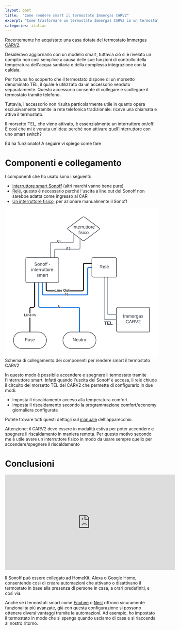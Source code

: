 ```yaml
---
layout: post
title:  "Come rendere smart il termostato Immergas CARV2"
excerpt: "Come trasformare un termostato Immergas CARV2 in un termostato smart utilizzando un interruttore Sonoff e un relé, per controllarlo da remoto e creare automazioni."
categories: italian
---
```


Recentemente ho acquistato una casa dotata del termostato [Immergas CARV2](https://www.amazon.it/Comando-Amico-Remoto-Cronotermostato-Immergas/dp/B01LX0HJUC).

Desideravo aggiornarlo con un modello smart, tuttavia ciò si è rivelato un compito non così semplice a causa delle sue funzioni di controllo della temperatura dell'acqua sanitaria e della complessa integrazione con la caldaia.

Per fortuna ho scoperto che il termostato dispone di un morsetto denominato TEL, il quale è utilizzato da un accessorio venduto separatamente. Questo accessorio consente di collegare e scollegare il termostato tramite telefono.

Tuttavia, l'accessorio non risulta particolarmente utile in quanto opera esclusivamente tramite la rete telefonica tradizionale: riceve una chiamata e attiva il termostato.

Il morsetto TEL, che viene attivato, è essenzialmente un interruttore on/off. È così che mi è venuta un'idea: perché non attivare quell'interruttore con uno smart switch?

Ed ha funzionato! A seguire vi spiego come fare

# Componenti e collegamento

I componenti che ho usato sono i seguenti:

* [Interruttore smart Sonoff](https://www.amazon.it/dp/B0CLND5Q18/ref=twister_B0CP8XXBTQ?_encoding=UTF8&psc=1) (altri marchi vanno bene pure)
* [Relé](https://www.amazon.it/FINDER-40-52-9-012-0000-Finder/dp/B0018L3QJW/ref=sr_1_30?__mk_it_IT=ÅMÅŽÕÑ&crid=1DLL3AS4YCZPZ&dib=eyJ2IjoiMSJ9.D1HdKUPWFTBWjPcgoSOQaoryJJAPbds2kud855fOumDdY09GwDpixG7RhKJyi4Bqim47CpWoHRm8RCQOgE0Vjozcexey5LQnrRN15i-hmxU.qu4RJ_6h9NNhBtMGUC9XN5hnMYT1XCSDwQirz4Y9O1E&dib_tag=se&keywords=rele%2B220v&qid=1711573530&s=industrial&sprefix=rele%2B220%2Cindustrial%2C123&sr=1-30&th=1), questo è necessario perché l'uscita a line out del Sonoff non sarebbe adatta come ingresso al CAR
* [Un interruttore fisico](https://www.amazon.it/Gebildet-5pcs-Impermeabile-Interruttore-Pulsante/dp/B088D933J2/ref=sr_1_9?dib=eyJ2IjoiMSJ9.NhyY4Uk9bDwZj2zW2mk8DbN28tzITgMauAGtM5Is_TSn_O7M0klWrxcSJwC9N9RHYXyWFMVQ9kdWnguQKaBJibXWVjkzQKJt5ytUbq9XxHdki83q5ZETN_DTf2GEs-PF-koafUgv1cqAv3KB1F11-BfVYmvrNaYx9AHo2RZoTPb4lOLf3rw0VDQXkznZt7-1T6e4hVKO9expfVCAP4u_G4ZgMbnEuiRAFNItCu8hTG9tT3l9FPiHC39tPFgfqVwaao_Ybwg4tVerS6s9UGEZ1u4id1o1m01eHPGqMVwO13A.0t5ME30wp08fk6RDy8jrocMfIN-2JOKPnB5R-qScdE0&dib_tag=se&keywords=mini+interruttore&qid=1711573597&sr=8-9), per azionare manualmente il Sonoff

<div class="flex flex-col items-center mt-8 mb-8">
  <img src="/assets/images/carv2.png" alt="Schematico di collegamento dei componenti" class="max-w-[500px]">
  <div class="text-center text-sm text-gray-600 dark:text-gray-400 mt-2">
    Schema di collegamento dei componenti per rendere smart il termostato CARV2
  </div>
</div>

In questo modo è possibile accendere e spegnere il termostato tramite l'interruttore smart. Infatti quando l'uscita del Sonoff è accesa, il relé chiude il circuito del morsetto TEL del CARV2 che permette di configurarlo in due modi:

* Imposta il riscaldamento acceso alla temperatura comfort
* Imposta il riscaldamento secondo la programmazione comfort/economy giornaliera configurata

Potete trovare tutti questi dettagli sul [manuale](https://www.immergas.com/media/Accessorio/63cc1ddc3fdcb6a15d9d0a8c/CAR_V2-1038958_001_01856.pdf) dell'apparecchio.

<div class="bg-yellow-200 dark:bg-yellow-800 rounded-lg p-4 mb-6">
  <span class="font-bold">Attenzione</span>: il CARV2 deve essere in modalità <span class="font-bold">estiva</span> per poter accendere e spegnere il riscaldamento in maniera remota. Per questo motivo secondo me è utile avere un interruttore fisico in modo da usare sempre quello per accendere/spegnere il riscaldamento
</div>

# Conclusioni

<div class="flex justify-center">
  <iframe width="560" height="315" src="https://www.youtube.com/embed/jShwcY1Htkk" title="YouTube video player" frameborder="0" allow="accelerometer; autoplay; clipboard-write; encrypted-media; gyroscope; picture-in-picture; web-share" allowfullscreen></iframe>
</div>

Il Sonoff può essere collegato ad HomeKit, Alexa o Google Home, consentendo così di creare automazioni che attivano o disattivano il termostato in base alla presenza di persone in casa, a orari predefiniti, e così via.

Anche se i termostati smart come [Ecobee](https://www.ecobee.com/en-us/) o [Nest](https://store.google.com/it/product/nest_learning_thermostat_3rd_gen?hl=it&pli=1) offrono sicuramente funzionalità più avanzate, già con questa configurazione si possono ottenere diversi vantaggi tramite le automazioni. Ad esempio, ho impostato il termostato in modo che si spenga quando usciamo di casa e si riaccenda al nostro ritorno.
